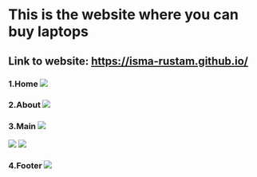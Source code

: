 
# This is the website where you can buy laptops
## Link to website: https://isma-rustam.github.io/
### 1.Home ![](https://imgur.com/orvyfLz.png)
### 2.About ![](https://imgur.com/dcJXsaS.png)
### 3.Main ![](https://imgur.com/QgO9LpJ.png)
 ![](https://imgur.com/c4oyRbT.png)
 ![](https://imgur.com/6bXvaNj.png)
### 4.Footer ![](https://imgur.com/60LjUxl.png)
